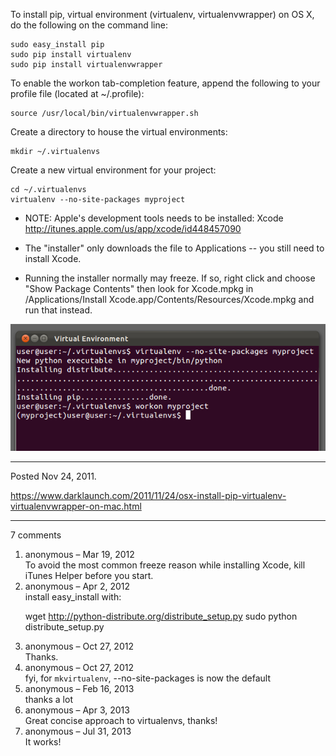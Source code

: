 To install pip, virtual environment (virtualenv, virtualenvwrapper) on OS X, do the following on the command line:

```
sudo easy_install pip
sudo pip install virtualenv
sudo pip install virtualenvwrapper
```

To enable the workon tab-completion feature, append the following to your profile file (located at ~/.profile):

```
source /usr/local/bin/virtualenvwrapper.sh
```

Create a directory to house the virtual environments:

```
mkdir ~/.virtualenvs
```

Create a new virtual environment for your project:

```
cd ~/.virtualenvs
virtualenv --no-site-packages myproject
```

* NOTE: Apple's development tools needs to be installed: Xcode
http://itunes.apple.com/us/app/xcode/id448457090

* The "installer" only downloads the file to Applications -- you still need to install Xcode.

* Running the installer normally may freeze. If so, right click and choose "Show Package Contents" then
look for Xcode.mpkg in
/Applications/Install Xcode.app/Contents/Resources/Xcode.mpkg
and run that instead.

<img alt="" src="/img/uploads/2011-11/osx-install-pip-virtual-environment.png" />

---

Posted Nov 24, 2011.

https://www.darklaunch.com/2011/11/24/osx-install-pip-virtualenv-virtualenvwrapper-on-mac.html

---

7 comments

<ol>
    <li>
        <div>
            anonymous &ndash; Mar 19, 2012
            <div>
To avoid the most common freeze reason while installing Xcode, kill iTunes Helper before you start.
            </div>
        </div>
    </li>
    <li>
        <div>
            anonymous &ndash; Apr 2, 2012
            <div>
install easy_install with:

wget <a href="http://python-distribute.org/distribute_setup.py">http://python-distribute.org/distribute_setup.py</a>
sudo python distribute_setup.py
            </div>
        </div>
    </li>
    <li>
        <div>
            anonymous &ndash; Oct 27, 2012
            <div>
Thanks.
            </div>
        </div>
    </li>
    <li>
        <div>
            anonymous &ndash; Oct 27, 2012
            <div>
fyi, for `mkvirtualenv`, --no-site-packages is now the default
            </div>
        </div>
    </li>
    <li>
        <div>
            anonymous &ndash; Feb 16, 2013
            <div>
thanks a lot
            </div>
        </div>
    </li>
    <li>
        <div>
            anonymous &ndash; Apr 3, 2013
            <div>
Great concise approach to virtualenvs, thanks!
            </div>
        </div>
    </li>
    <li>
        <div>
            anonymous &ndash; Jul 31, 2013
            <div>
It works!
            </div>
        </div>
    </li>
</ol>
